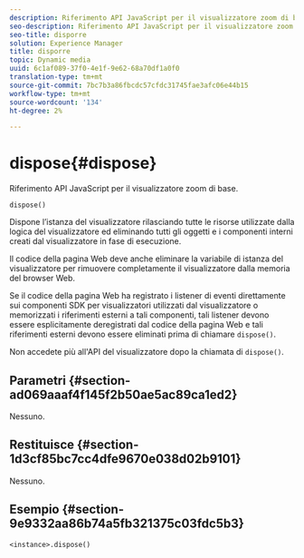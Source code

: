 ```yaml
---
description: Riferimento API JavaScript per il visualizzatore zoom di base.
seo-description: Riferimento API JavaScript per il visualizzatore zoom di base.
seo-title: disporre
solution: Experience Manager
title: disporre
topic: Dynamic media
uuid: 6c1af089-37f0-4e1f-9e62-68a70df1a0f0
translation-type: tm+mt
source-git-commit: 7bc7b3a86fbcdc57cfdc31745fae3afc06e44b15
workflow-type: tm+mt
source-wordcount: '134'
ht-degree: 2%

---
```



# dispose{#dispose}

Riferimento API JavaScript per il visualizzatore zoom di base.

`dispose()`

Dispone l’istanza del visualizzatore rilasciando tutte le risorse utilizzate dalla logica del visualizzatore ed eliminando tutti gli oggetti e i componenti interni creati dal visualizzatore in fase di esecuzione.

Il codice della pagina Web deve anche eliminare la variabile di istanza del visualizzatore per rimuovere completamente il visualizzatore dalla memoria del browser Web.

Se il codice della pagina Web ha registrato i listener di eventi direttamente sui componenti SDK per visualizzatori utilizzati dal visualizzatore o memorizzati i riferimenti esterni a tali componenti, tali listener devono essere esplicitamente deregistrati dal codice della pagina Web e tali riferimenti esterni devono essere eliminati prima di chiamare `dispose()`.

Non accedete più all&#39;API del visualizzatore dopo la chiamata di `dispose()`.

## Parametri {#section-ad069aaaf4f145f2b50ae5ac89ca1ed2}

Nessuno.

## Restituisce {#section-1d3cf85bc7cc4dfe9670e038d02b9101}

Nessuno.

## Esempio {#section-9e9332aa86b74a5fb321375c03fdc5b3}

```
<instance>.dispose()
```

